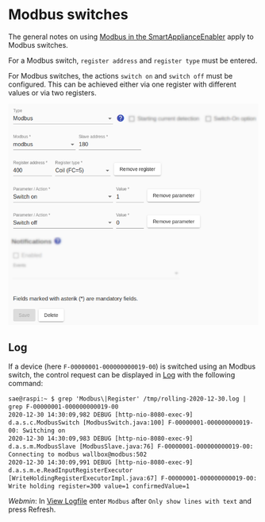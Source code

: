 # Modbus switches
The general notes on using [Modbus in the SmartApplianceEnabler](Modbus_EN.md) apply to Modbus switches.

For a Modbus switch, `register address` and `register type` must be entered.

For Modbus switches, the actions `switch on` and `switch off` must be configured. This can be achieved either via one register with different values or via two registers.

![Modbus Switch](../pics/fe/ModbusSwitch_EN.png)

## Log
If a device (here `F-00000001-000000000019-00`) is switched using an Modbus switch, the control request can be displayed in [Log](Logging_EN.md) with the following command:

```console
sae@raspi:~ $ grep 'Modbus\|Register' /tmp/rolling-2020-12-30.log | grep F-00000001-000000000019-00
2020-12-30 14:30:09,982 DEBUG [http-nio-8080-exec-9] d.a.s.c.ModbusSwitch [ModbusSwitch.java:100] F-00000001-000000000019-00: Switching on
2020-12-30 14:30:09,983 DEBUG [http-nio-8080-exec-9] d.a.s.m.ModbusSlave [ModbusSlave.java:76] F-00000001-000000000019-00: Connecting to modbus wallbox@modbus:502
2020-12-30 14:30:09,991 DEBUG [http-nio-8080-exec-9] d.a.s.m.e.ReadInputRegisterExecutor [WriteHoldingRegisterExecutorImpl.java:67] F-00000001-000000000019-00: Write holding register=300 value=1 confirmedValue=1
```

*Webmin*: In [View Logfile](Logging_EN.md#user-content-webmin-logs) enter `Modbus` after `Only show lines with text` and press Refresh.
